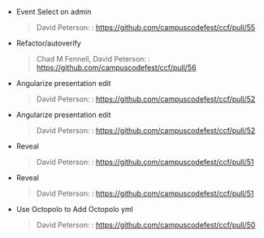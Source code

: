 * Event Select on admin

  > David Peterson: : https://github.com/campuscodefest/ccf/pull/55

* Refactor/autoverify

  > Chad M Fennell, David Peterson: : https://github.com/campuscodefest/ccf/pull/56

* Angularize presentation edit

  > David Peterson: : https://github.com/campuscodefest/ccf/pull/52

* Angularize presentation edit

  > David Peterson: : https://github.com/campuscodefest/ccf/pull/52

* Reveal

  > David Peterson: : https://github.com/campuscodefest/ccf/pull/51

* Reveal

  > David Peterson: : https://github.com/campuscodefest/ccf/pull/51

* Use Octopolo to Add Octopolo yml

  > David Peterson: : https://github.com/campuscodefest/ccf/pull/50

